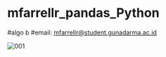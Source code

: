 # mfarrellr_pandas_Python

#algo b
#email: mfarrellr@student.gunadarma.ac.id

![001](https://github.com/ftdaily/mfarrellr_pandas_Python/assets/52481063/13605959-c4be-44b5-86a7-1e590c97d659)
